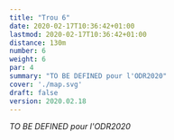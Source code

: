 ```yaml
---
title: "Trou 6"
date: 2020-02-17T10:36:42+01:00
lastmod: 2020-02-17T10:36:42+01:00
distance: 130m
number: 6
weight: 6
par: 4
summary: "TO BE DEFINED pour l'ODR2020"
cover: './map.svg'
draft: false
version: 2020.02.18
---
```



*TO BE DEFINED pour l'ODR2020*
